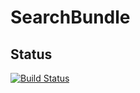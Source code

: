 SearchBundle
============

Status
------

[![Build Status](https://travis-ci.org/euskadi31/SearchBundle.svg?branch=master)](https://travis-ci.org/euskadi31/SearchBundle)

